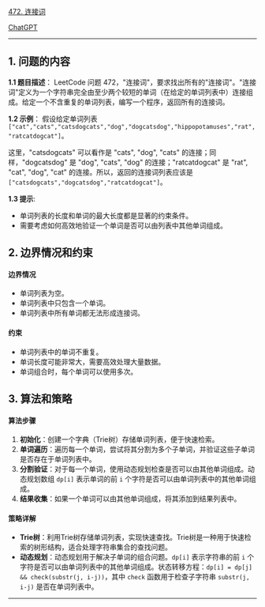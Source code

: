 [472. 连接词](https://leetcode.cn/problems/concatenated-words)

[ChatGPT](https://chat.openai.com/share/dbd1448d-b781-49bd-9c2b-648dfcb8249c)

---

## 1. 问题的内容
**1.1 题目描述**：
LeetCode 问题 472，"连接词"，要求找出所有的"连接词"。"连接词"定义为一个字符串完全由至少两个较短的单词（在给定的单词列表中）连接组成。给定一个不含重复的单词列表，编写一个程序，返回所有的连接词。

**1.2 示例**：
假设给定单词列表 `["cat","cats","catsdogcats","dog","dogcatsdog","hippopotamuses","rat","ratcatdogcat"]`。

这里，"catsdogcats" 可以看作是 "cats", "dog", "cats" 的连接；同样，"dogcatsdog" 是 "dog", "cats", "dog" 的连接；"ratcatdogcat" 是 "rat", "cat", "dog", "cat" 的连接。所以，返回的连接词列表应该是 `["catsdogcats","dogcatsdog","ratcatdogcat"]`。


**1.3 提示**:
- 单词列表的长度和单词的最大长度都是显著的约束条件。
- 需要考虑如何高效地验证一个单词是否可以由列表中其他单词组成。

## 2. 边界情况和约束
#### 边界情况
- 单词列表为空。
- 单词列表中只包含一个单词。
- 单词列表中所有单词都无法形成连接词。

#### 约束
- 单词列表中的单词不重复。
- 单词长度可能非常大，需要高效处理大量数据。
- 单词组合时，每个单词可以使用多次。


## 3. 算法和策略
#### 算法步骤
1. **初始化**：创建一个字典（Trie树）存储单词列表，便于快速检索。
2. **单词遍历**：遍历每一个单词，尝试将其分割为多个子单词，并验证这些子单词是否存在于单词列表中。
3. **分割验证**：对于每一个单词，使用动态规划检查是否可以由其他单词组成。动态规划数组 `dp[i]` 表示单词的前 `i` 个字符是否可以由单词列表中的其他单词组成。
4. **结果收集**：如果一个单词可以由其他单词组成，将其添加到结果列表中。

#### 策略详解
- **Trie树**：利用Trie树存储单词列表，实现快速查找。Trie树是一种用于快速检索的树形结构，适合处理字符串集合的查找问题。
- **动态规划**：动态规划用于解决子单词的组合问题。`dp[i]` 表示字符串的前 `i` 个字符是否可以由单词列表中的其他单词组成。状态转移方程：`dp[i] = dp[j] && check(substr(j, i-j))`，其中 `check` 函数用于检查子字符串 `substr(j, i-j)` 是否在单词列表中。

---